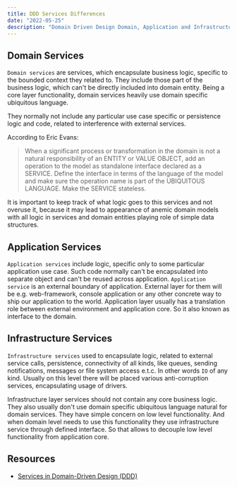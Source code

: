 ```yaml
---
title: DDD Services Differences
date: "2022-05-25"
description: "Domain Driven Design Domain, Application and Infrastructure services"
---
```


## Domain Services

`Domain services` are services, which encapsulate business logic, specific to the bounded context
they related to. They include those part of the business logic, which can't be directly included 
into domain entity.
Being a core layer functionality, domain services heavily use domain specific ubiquitous language.

They normally not include any particular use case specific or persistence logic and code, related to interference with external services.

According to Eric Evans:

> When a significant process or transformation in the domain is not a natural responsibility of an ENTITY or VALUE OBJECT, add an operation to the model as standalone interface declared as a SERVICE. 
> Define the interface in terms of the language of the model and make sure the operation name is part of the UBIQUITOUS LANGUAGE. Make the SERVICE stateless.

It is important to keep track of what logic goes to this services and not overuse it, because
it may lead to appearance of anemic domain models with all logic in services and domain entities
playing role of simple data structures.


## Application Services

`Application services` include logic, specific only to some particular application use case. Such
code normally can't be encapsulated into separate object and can't be reused across application.
`Application service` is an external boundary of application. External layer for them will be e.g.
web-framework, console application or any other concrete way to ship our application to the world.
Application layer usually has a translation role between external environment and application core. So it also known as interface to the domain.

## Infrastructure Services

`Infrastructure services` used to encapsulate logic, related to external service calls, persistence, connectivity of all kinds, like queues, sending notifications, messages or file system access e.t.c. In other words `IO` of any kind.
Usually on this level there will be placed various anti-corruption services, encapsulating usage of drivers. 

Infrastructure layer services should not contain any core business logic. They also usually don't use domain specific ubiquitous language natural for domain services. They have simple concern on low level functionality. And when domain level needs to use this functionality they use infrastructure service through defined interface. So that allows to decouple low level functionality from application core.



## Resources

- [Services in Domain-Driven Design (DDD)](http://gorodinski.com/blog/2012/04/14/services-in-domain-driven-design-ddd/)